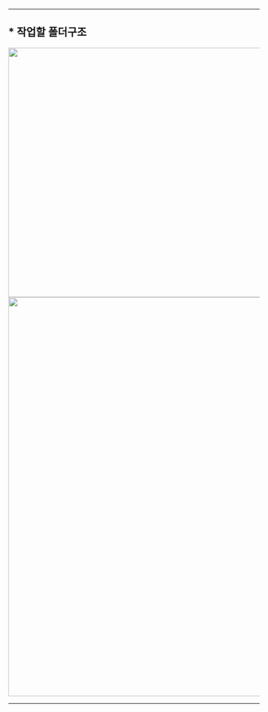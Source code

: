<hr>
<p align="center">
<h2 align="left"> * 작업할 폴더구조 </h2>
<img src="https://user-images.githubusercontent.com/101113265/159766863-81b05ddb-cb34-46ce-801d-331401624f3e.JPG" width="800" height="500">
<img src="https://user-images.githubusercontent.com/101113265/159766977-32e08bc8-64fc-416f-92a3-3131ff201ff6.JPG" width="600" height="800">
<hr>
<br/>
